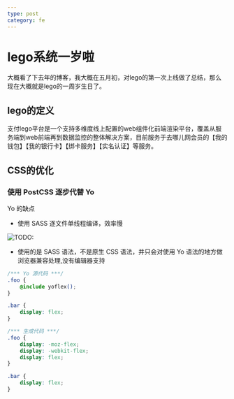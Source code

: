 ```yaml
---
type: post
category: fe
---
```

# lego系统一岁啦

大概看了下去年的博客，我大概在五月初，对lego的第一次上线做了总结，那么现在大概就是lego的一周岁生日了。

## lego的定义

支付lego平台是一个支持多维度线上配置的web组件化前端渲染平台，覆盖从服务端到web前端再到数据监控的整体解决方案，目前服务于去哪儿网会员的【我的钱包】【我的银行卡】【绑卡服务】【实名认证】等服务。

## CSS的优化

### 使用 PostCSS 逐步代替 Yo

Yo 的缺点

* 使用 SASS 逐文件单线程编译，效率慢

![TODO:](此处需要热力图)

* 使用的是 SASS 语法，不是原生 CSS 语法，并只会对使用 Yo 语法的地方做浏览器兼容处理,没有编辑器支持

```CSS
/*** Yo 源代码 ***/
.foo {
    @include yoflex();
}

.bar {
    display: flex;
}
```

```CSS
/*** 生成代码 ***/
.foo {
    display: -moz-flex;
    display: -webkit-flex;
    display: flex;
}

.bar {
    display: flex;
}
```

